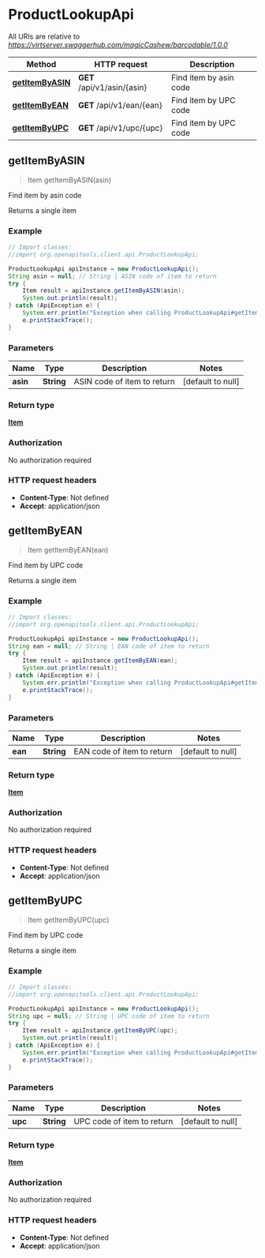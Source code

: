 # ProductLookupApi

All URIs are relative to *https://virtserver.swaggerhub.com/magicCashew/barcodable/1.0.0*

Method | HTTP request | Description
------------- | ------------- | -------------
[**getItemByASIN**](ProductLookupApi.md#getItemByASIN) | **GET** /api/v1/asin/{asin} | Find item by asin code
[**getItemByEAN**](ProductLookupApi.md#getItemByEAN) | **GET** /api/v1/ean/{ean} | Find item by UPC code
[**getItemByUPC**](ProductLookupApi.md#getItemByUPC) | **GET** /api/v1/upc/{upc} | Find item by UPC code



## getItemByASIN

> Item getItemByASIN(asin)

Find item by asin code

Returns a single item

### Example

```java
// Import classes:
//import org.openapitools.client.api.ProductLookupApi;

ProductLookupApi apiInstance = new ProductLookupApi();
String asin = null; // String | ASIN code of item to return
try {
    Item result = apiInstance.getItemByASIN(asin);
    System.out.println(result);
} catch (ApiException e) {
    System.err.println("Exception when calling ProductLookupApi#getItemByASIN");
    e.printStackTrace();
}
```

### Parameters


Name | Type | Description  | Notes
------------- | ------------- | ------------- | -------------
 **asin** | **String**| ASIN code of item to return | [default to null]

### Return type

[**Item**](Item.md)

### Authorization

No authorization required

### HTTP request headers

- **Content-Type**: Not defined
- **Accept**: application/json


## getItemByEAN

> Item getItemByEAN(ean)

Find item by UPC code

Returns a single item

### Example

```java
// Import classes:
//import org.openapitools.client.api.ProductLookupApi;

ProductLookupApi apiInstance = new ProductLookupApi();
String ean = null; // String | EAN code of item to return
try {
    Item result = apiInstance.getItemByEAN(ean);
    System.out.println(result);
} catch (ApiException e) {
    System.err.println("Exception when calling ProductLookupApi#getItemByEAN");
    e.printStackTrace();
}
```

### Parameters


Name | Type | Description  | Notes
------------- | ------------- | ------------- | -------------
 **ean** | **String**| EAN code of item to return | [default to null]

### Return type

[**Item**](Item.md)

### Authorization

No authorization required

### HTTP request headers

- **Content-Type**: Not defined
- **Accept**: application/json


## getItemByUPC

> Item getItemByUPC(upc)

Find item by UPC code

Returns a single item

### Example

```java
// Import classes:
//import org.openapitools.client.api.ProductLookupApi;

ProductLookupApi apiInstance = new ProductLookupApi();
String upc = null; // String | UPC code of item to return
try {
    Item result = apiInstance.getItemByUPC(upc);
    System.out.println(result);
} catch (ApiException e) {
    System.err.println("Exception when calling ProductLookupApi#getItemByUPC");
    e.printStackTrace();
}
```

### Parameters


Name | Type | Description  | Notes
------------- | ------------- | ------------- | -------------
 **upc** | **String**| UPC code of item to return | [default to null]

### Return type

[**Item**](Item.md)

### Authorization

No authorization required

### HTTP request headers

- **Content-Type**: Not defined
- **Accept**: application/json

